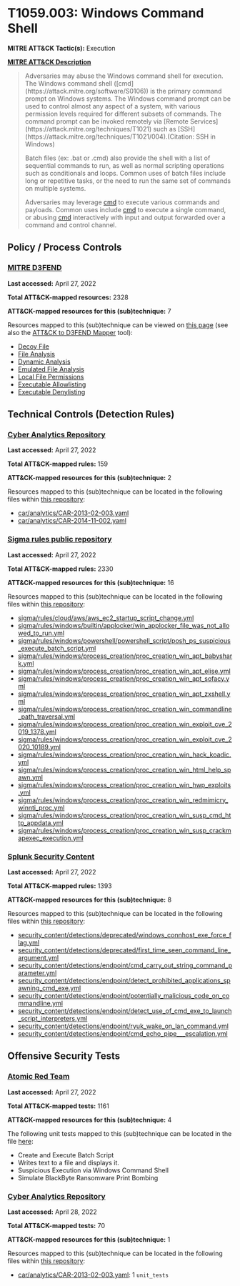 # T1059.003: Windows Command Shell
**MITRE ATT&CK Tactic(s):** Execution

**[MITRE ATT&CK Description](https://attack.mitre.org/techniques/T1059/003)**
<blockquote>Adversaries may abuse the Windows command shell for execution. The Windows command shell ([cmd](https://attack.mitre.org/software/S0106)) is the primary command prompt on Windows systems. The Windows command prompt can be used to control almost any aspect of a system, with various permission levels required for different subsets of commands. The command prompt can be invoked remotely via [Remote Services](https://attack.mitre.org/techniques/T1021) such as [SSH](https://attack.mitre.org/techniques/T1021/004).(Citation: SSH in Windows)

Batch files (ex: .bat or .cmd) also provide the shell with a list of sequential commands to run, as well as normal scripting operations such as conditionals and loops. Common uses of batch files include long or repetitive tasks, or the need to run the same set of commands on multiple systems.

Adversaries may leverage [cmd](https://attack.mitre.org/software/S0106) to execute various commands and payloads. Common uses include [cmd](https://attack.mitre.org/software/S0106) to execute a single command, or abusing [cmd](https://attack.mitre.org/software/S0106) interactively with input and output forwarded over a command and control channel.</blockquote>

## Policy / Process Controls
### [MITRE D3FEND](https://d3fend.mitre.org/)
**Last accessed:** April 27, 2022

**Total ATT&CK-mapped resources:** 2328

**ATT&CK-mapped resources for this (sub)technique:** 7

Resources mapped to this (sub)technique can be viewed on [this page](https://d3fend.mitre.org/) (see also the [ATT&CK to D3FEND Mapper](https://d3fend.mitre.org/tools/attack-mapper) tool):

* [Decoy File](https://d3fend.mitre.org/techniques/d3f:DecoyFile)
* [File Analysis](https://d3fend.mitre.org/techniques/d3f:FileAnalysis)
* [Dynamic Analysis](https://d3fend.mitre.org/techniques/d3f:DynamicAnalysis)
* [Emulated File Analysis](https://d3fend.mitre.org/techniques/d3f:EmulatedFileAnalysis)
* [Local File Permissions](https://d3fend.mitre.org/techniques/d3f:LocalFilePermissions)
* [Executable Allowlisting](https://d3fend.mitre.org/techniques/d3f:ExecutableAllowlisting)
* [Executable Denylisting](https://d3fend.mitre.org/techniques/d3f:ExecutableDenylisting)

## Technical Controls (Detection Rules)
### [Cyber Analytics Repository](https://car.mitre.org)
**Last accessed:** April 27, 2022

**Total ATT&CK-mapped rules:** 159

**ATT&CK-mapped resources for this (sub)technique:** 2

Resources mapped to this (sub)technique can be located in the following files within [this repository](https://github.com/mitre-attack/car/blob/master/analytics):

* [car/analytics/CAR-2013-02-003.yaml](https://github.com/mitre-attack/car/blob/master/analytics/CAR-2013-02-003.yaml)
* [car/analytics/CAR-2014-11-002.yaml](https://github.com/mitre-attack/car/blob/master/analytics/CAR-2014-11-002.yaml)

### [Sigma rules public repository](https://github.com/SigmaHQ/sigma)
**Last accessed:** April 27, 2022

**Total ATT&CK-mapped rules:** 2330

**ATT&CK-mapped resources for this (sub)technique:** 16

Resources mapped to this (sub)technique can be located in the following files within [this repository](https://github.com/SigmaHQ/sigma/tree/master/rules):

* [sigma/rules/cloud/aws/aws_ec2_startup_script_change.yml](https://github.com/SigmaHQ/sigma/blob/master/rules/cloud/aws/aws_ec2_startup_script_change.yml)
* [sigma/rules/windows/builtin/applocker/win_applocker_file_was_not_allowed_to_run.yml](https://github.com/SigmaHQ/sigma/blob/master/rules/windows/builtin/applocker/win_applocker_file_was_not_allowed_to_run.yml)
* [sigma/rules/windows/powershell/powershell_script/posh_ps_suspicious_execute_batch_script.yml](https://github.com/SigmaHQ/sigma/blob/master/rules/windows/powershell/powershell_script/posh_ps_suspicious_execute_batch_script.yml)
* [sigma/rules/windows/process_creation/proc_creation_win_apt_babyshark.yml](https://github.com/SigmaHQ/sigma/blob/master/rules/windows/process_creation/proc_creation_win_apt_babyshark.yml)
* [sigma/rules/windows/process_creation/proc_creation_win_apt_elise.yml](https://github.com/SigmaHQ/sigma/blob/master/rules/windows/process_creation/proc_creation_win_apt_elise.yml)
* [sigma/rules/windows/process_creation/proc_creation_win_apt_sofacy.yml](https://github.com/SigmaHQ/sigma/blob/master/rules/windows/process_creation/proc_creation_win_apt_sofacy.yml)
* [sigma/rules/windows/process_creation/proc_creation_win_apt_zxshell.yml](https://github.com/SigmaHQ/sigma/blob/master/rules/windows/process_creation/proc_creation_win_apt_zxshell.yml)
* [sigma/rules/windows/process_creation/proc_creation_win_commandline_path_traversal.yml](https://github.com/SigmaHQ/sigma/blob/master/rules/windows/process_creation/proc_creation_win_commandline_path_traversal.yml)
* [sigma/rules/windows/process_creation/proc_creation_win_exploit_cve_2019_1378.yml](https://github.com/SigmaHQ/sigma/blob/master/rules/windows/process_creation/proc_creation_win_exploit_cve_2019_1378.yml)
* [sigma/rules/windows/process_creation/proc_creation_win_exploit_cve_2020_10189.yml](https://github.com/SigmaHQ/sigma/blob/master/rules/windows/process_creation/proc_creation_win_exploit_cve_2020_10189.yml)
* [sigma/rules/windows/process_creation/proc_creation_win_hack_koadic.yml](https://github.com/SigmaHQ/sigma/blob/master/rules/windows/process_creation/proc_creation_win_hack_koadic.yml)
* [sigma/rules/windows/process_creation/proc_creation_win_html_help_spawn.yml](https://github.com/SigmaHQ/sigma/blob/master/rules/windows/process_creation/proc_creation_win_html_help_spawn.yml)
* [sigma/rules/windows/process_creation/proc_creation_win_hwp_exploits.yml](https://github.com/SigmaHQ/sigma/blob/master/rules/windows/process_creation/proc_creation_win_hwp_exploits.yml)
* [sigma/rules/windows/process_creation/proc_creation_win_redmimicry_winnti_proc.yml](https://github.com/SigmaHQ/sigma/blob/master/rules/windows/process_creation/proc_creation_win_redmimicry_winnti_proc.yml)
* [sigma/rules/windows/process_creation/proc_creation_win_susp_cmd_http_appdata.yml](https://github.com/SigmaHQ/sigma/blob/master/rules/windows/process_creation/proc_creation_win_susp_cmd_http_appdata.yml)
* [sigma/rules/windows/process_creation/proc_creation_win_susp_crackmapexec_execution.yml](https://github.com/SigmaHQ/sigma/blob/master/rules/windows/process_creation/proc_creation_win_susp_crackmapexec_execution.yml)

### [Splunk Security Content](https://github.com/splunk/security_content)
**Last accessed:** April 27, 2022

**Total ATT&CK-mapped rules:** 1393

**ATT&CK-mapped resources for this (sub)technique:** 8

Resources mapped to this (sub)technique can be located in the following files within [this repository](https://github.com/splunk/security_content/tree/develop/detections):

* [security_content/detections/deprecated/windows_connhost_exe_force_flag.yml](https://github.com/splunk/security_content/blob/develop/detections/deprecated/windows_connhost_exe_force_flag.yml)
* [security_content/detections/deprecated/first_time_seen_command_line_argument.yml](https://github.com/splunk/security_content/blob/develop/detections/deprecated/first_time_seen_command_line_argument.yml)
* [security_content/detections/endpoint/cmd_carry_out_string_command_parameter.yml](https://github.com/splunk/security_content/blob/develop/detections/endpoint/cmd_carry_out_string_command_parameter.yml)
* [security_content/detections/endpoint/detect_prohibited_applications_spawning_cmd_exe.yml](https://github.com/splunk/security_content/blob/develop/detections/endpoint/detect_prohibited_applications_spawning_cmd_exe.yml)
* [security_content/detections/endpoint/potentially_malicious_code_on_commandline.yml](https://github.com/splunk/security_content/blob/develop/detections/endpoint/potentially_malicious_code_on_commandline.yml)
* [security_content/detections/endpoint/detect_use_of_cmd_exe_to_launch_script_interpreters.yml](https://github.com/splunk/security_content/blob/develop/detections/endpoint/detect_use_of_cmd_exe_to_launch_script_interpreters.yml)
* [security_content/detections/endpoint/ryuk_wake_on_lan_command.yml](https://github.com/splunk/security_content/blob/develop/detections/endpoint/ryuk_wake_on_lan_command.yml)
* [security_content/detections/endpoint/cmd_echo_pipe___escalation.yml](https://github.com/splunk/security_content/blob/develop/detections/endpoint/cmd_echo_pipe___escalation.yml)


## Offensive Security Tests
### [Atomic Red Team](https://github.com/redcanaryco/atomic-red-team)
**Last accessed:** April 27, 2022

**Total ATT&CK-mapped tests:** 1161

**ATT&CK-mapped resources for this (sub)technique:** 4

The following unit tests mapped to this (sub)technique can be located in the file [here](https://github.com/redcanaryco/atomic-red-team/tree/master/atomics/T1059.003/T1059.003.yaml):

* Create and Execute Batch Script
* Writes text to a file and displays it.
* Suspicious Execution via Windows Command Shell
* Simulate BlackByte Ransomware Print Bombing

### [Cyber Analytics Repository](https://car.mitre.org)
**Last accessed:** April 28, 2022

**Total ATT&CK-mapped tests:** 70

**ATT&CK-mapped resources for this (sub)technique:** 1

Resources mapped to this (sub)technique can be located in the following files within [this repository](https://github.com/mitre-attack/car/blob/master/analytics):

* [car/analytics/CAR-2013-02-003.yaml](https://github.com/mitre-attack/car/blob/master/analytics/CAR-2013-02-003.yaml): 1 <code>unit_tests</code>


